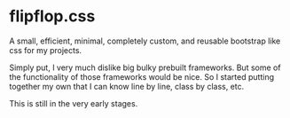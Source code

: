 # flipflop.css
A small, efficient, minimal, completely custom, and reusable bootstrap like css for my projects.

Simply put, I very much dislike big bulky prebuilt frameworks.  But some of the functionality of those frameworks would be nice.  So I started putting together my own that I can know line by line, class by class, etc.

This is still in the very early stages.
